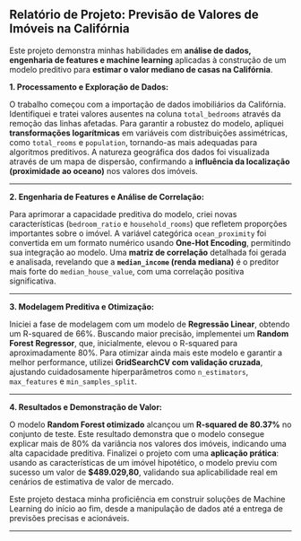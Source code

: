 
## Relatório de Projeto: Previsão de Valores de Imóveis na Califórnia

Este projeto demonstra minhas habilidades em **análise de dados, engenharia de features e machine learning** aplicadas à construção de um modelo preditivo para **estimar o valor mediano de casas na Califórnia**.

 **1. Processamento e Exploração de Dados:**

O trabalho começou com a importação de dados imobiliários da Califórnia. Identifiquei e tratei valores ausentes na coluna `total_bedrooms` através da remoção das linhas afetadas. Para garantir a robustez do modelo, apliquei **transformações logarítmicas** em variáveis com distribuições assimétricas, como `total_rooms` e `population`, tornando-as mais adequadas para algoritmos preditivos. A natureza geográfica dos dados foi visualizada através de um mapa de dispersão, confirmando a **influência da localização (proximidade ao oceano)** nos valores dos imóveis.

---

**2. Engenharia de Features e Análise de Correlação:**

Para aprimorar a capacidade preditiva do modelo, criei novas características (`bedroom_ratio` e `household_rooms`) que refletem proporções importantes sobre o imóvel. A variável categórica `ocean_proximity` foi convertida em um formato numérico usando **One-Hot Encoding**, permitindo sua integração ao modelo. Uma **matriz de correlação** detalhada foi gerada e analisada, revelando que a **`median_income` (renda mediana)** é o preditor mais forte do `median_house_value`, com uma correlação positiva significativa.

---

**3. Modelagem Preditiva e Otimização:**

Iniciei a fase de modelagem com um modelo de **Regressão Linear**, obtendo um R-squared de 66%. Buscando maior precisão, implementei um **Random Forest Regressor**, que, inicialmente, elevou o R-squared para aproximadamente 80%. Para otimizar ainda mais este modelo e garantir a melhor performance, utilizei **GridSearchCV com validação cruzada**, ajustando cuidadosamente hiperparâmetros como `n_estimators`, `max_features` e `min_samples_split`.

---

**4. Resultados e Demonstração de Valor:**

O modelo **Random Forest otimizado** alcançou um **R-squared de 80.37%** no conjunto de teste. Este resultado demonstra que o modelo consegue explicar mais de 80% da variância nos valores dos imóveis, indicando uma alta capacidade preditiva. Finalizei o projeto com uma **aplicação prática**: usando as características de um imóvel hipotético, o modelo previu com sucesso um valor de **$489.029,80**, validando sua aplicabilidade real em cenários de estimativa de valor de mercado.

Este projeto destaca minha proficiência em construir soluções de Machine Learning do início ao fim, desde a manipulação de dados até a entrega de previsões precisas e acionáveis.

---